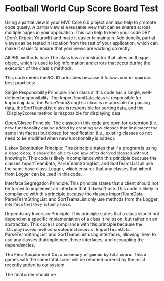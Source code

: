 # Football World Cup Score Board Test
Using a partial view in your MVC Core 6.0 project can also help to promote code quality.
A partial view is a reusable view that can be shared across multiple pages in your application.
This can help to keep your code DRY (Don't Repeat Yourself) and make it easier to maintain.
Additionally, partial views can be tested in isolation from the rest of your application, 
which can make it easier to ensure that your views are working correctly.

All BBL methods have The class has a constructor that takes an ILogger<Ilogger instance> object,
which is used to log information and errors that occur during the execution of the class's methods.

This code meets the SOLID principles because it follows some important best practices:

Single Responsibility Principle: Each class in this code has a single, 
well-defined responsibility. The ImportTeamData class is responsible for importing data,
the ParseTeamStringList class is responsible for parsing data, 
the SortTeamsList class is responsible for sorting data, and the _DisplayScores method is responsible for displaying data.

Open/Closed Principle: The classes in this code are open for extension 
(i.e., new functionality can be added by creating new classes that implement the same interfaces) 
but closed for modification (i.e., existing classes do not need to be modified when new functionality is added).

Liskov Substitution Principle: This principle states that if a program is using a base class,
it should be able to use any of its derived classes without knowing it. 
This code is likely in compliance with this principle because the classes ImportTeamData, 
ParseTeamStringList, and SortTeamsList all use the same base class, Logger,
which ensures that any classes that inherit from Logger can be used in this code.

Interface Segregation Principle: This principle states that a client should not be forced to implement an interface that it doesn't use.
This code is likely in compliance with this principle because the classes ImportTeamData,
ParseTeamStringList, and SortTeamsList only use methods from the Logger interface that they actually need.

Dependency Inversion Principle: This principle states that a class should not depend on a specific implementation
of a class it relies on, but rather on an abstraction.
This code is  compliance with this principle because the _DisplayScores method creates instances of ImportTeamData,
ParseTeamStringList, and SortTeamsList using interfaces,
allowing them to use any classes that implement those interfaces, and decoupling the dependencies.

The Final Requirement  Get a summary of games by total score. Those games with the same total score will be 
returned ordered by the most recently added to our system.

The final order should be 


